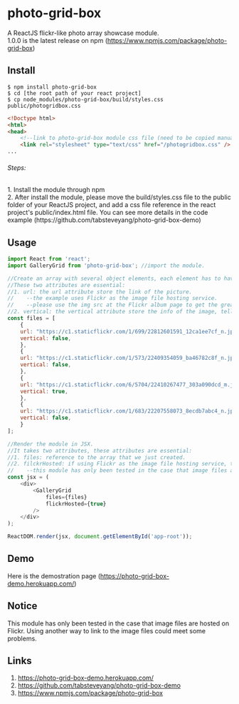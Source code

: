 # photo-grid-box
A ReactJS flickr-like photo array showcase module.<br/>
1.0.0 is the latest release on npm (https://www.npmjs.com/package/photo-grid-box)

## Install
```shell
$ npm install photo-grid-box
$ cd [the root path of your react project]
$ cp node_modules/photo-grid-box/build/styles.css public/photogridbox.css
```
```html
<!Doctype html>
<html>
<head>
    <!--link to photo-grid-box module css file (need to be copied manually)-->
    <link rel="stylesheet" type="text/css" href="/photogridbox.css" />
...
```
<h6>Steps:</h6>
1. Install the module through npm<br/>
2. After install the module, please move the build/styles.css file to the public folder of your ReactJS project, and add a css file reference in the react project's public/index.html file. You can see more details in the code example (https://github.com/tabsteveyang/photo-grid-box-demo)

## Usage
```js
import React from 'react';
import GalleryGrid from 'photo-grid-box'; //import the module.

//Create an array with several object elements, each element has to have an url and vertical attribute.
//These two attributes are essential:
//1. url: the url attribute store the link of the picture.
//    --the example uses Flickr as the image file hosting service.
//    --please use the img src at the Flickr album page to get the greatest result. 
//2. vertical: the vertical attribute store the info of the image, tell the module that the image is vertical or not.
const files = [
    {
    url: "https://c1.staticflickr.com/1/699/22812601591_12ca1ee7cf_n.jpg",
    vertical: false,
    },
    {
    url: "https://c1.staticflickr.com/1/573/22409354059_ba46782c8f_n.jpg",
    vertical: false,
    },
    {
    url: "https://c1.staticflickr.com/6/5704/22410267477_303a090dcd_m.jpg",
    vertical: true,
    },
    {
    url: "https://c1.staticflickr.com/1/683/22207558073_8ecdb7abc4_n.jpg",
    vertical: false,
    }
];

//Render the module in JSX.
//It takes two attributes, these attributes are essential:
//1. files: reference to the array that we just created.
//2. filckrHosted: if using Flickr as the image file hosting service, this attribute has to be true.
//    --this module has only been tested in the case that image files are hosted on Flickr.
const jsx = (
    <div>
        <GalleryGrid
            files={files}
            flickrHosted={true}
        />
    </div>
);

ReactDOM.render(jsx, document.getElementById('app-root'));
```

## Demo
Here is the demostration page (https://photo-grid-box-demo.herokuapp.com/)<br/>

## Notice
This module has only been tested in the case that image files are hosted on Flickr. Using another way to link to the image files could meet some problems.

## Links
1. https://photo-grid-box-demo.herokuapp.com/<br/>
2. https://github.com/tabsteveyang/photo-grid-box-demo<br/>
3. https://www.npmjs.com/package/photo-grid-box<br/>
